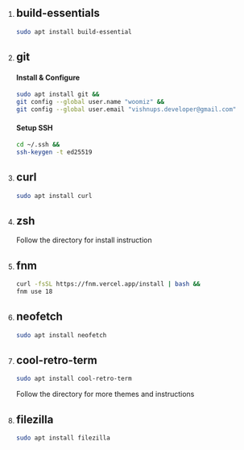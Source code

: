 1. ## **build-essentials**
    ```sh 
    sudo apt install build-essential
    ```

2. ## **git**
    #### Install & Configure
    ```sh
    sudo apt install git &&
    git config --global user.name "woomiz" &&
    git config --global user.email "vishnups.developer@gmail.com"
    ```
    #### Setup SSH
    ```sh
    cd ~/.ssh &&
    ssh-keygen -t ed25519
    ```

3. ## **curl**
    ```sh
    sudo apt install curl
    ```

4. ## **zsh**
    Follow the directory for install instruction

5. ## **fnm**
    ```sh
    curl -fsSL https://fnm.vercel.app/install | bash &&
    fnm use 18
    ```
    
6. ## **neofetch**
    ```sh
    sudo apt install neofetch
    ```

7. ## **cool-retro-term**
    ```sh
    sudo apt install cool-retro-term
    ```

    Follow the directory for more themes and instructions

8. ## **filezilla**
    ```sh
    sudo apt install filezilla
    ```